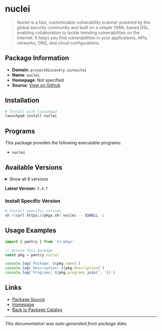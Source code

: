 # nuclei

> Nuclei is a fast, customizable vulnerability scanner powered by the global security community and built on a simple YAML-based DSL, enabling collaboration to tackle trending vulnerabilities on the internet. It helps you find vulnerabilities in your applications, APIs, networks, DNS, and cloud configurations.

## Package Information

- **Domain**: `projectdiscovery.io/nuclei`
- **Name**: `nuclei`
- **Homepage**: Not specified
- **Source**: [View on GitHub](https://github.com/pkgxdev/pantry/tree/main/projects/projectdiscovery.io/nuclei/package.yml)

## Installation

```bash
# Install with launchpad
launchpad install nuclei
```

## Programs

This package provides the following executable programs:

- `nuclei`

## Available Versions

<details>
<summary>Show all 6 versions</summary>

- `3.4.7`, `3.4.6`, `3.4.5`, `3.4.4`, `3.4.3`
- `3.4.2`

</details>

**Latest Version**: `3.4.7`

### Install Specific Version

```bash
# Install specific version
sh <(curl https://pkgx.sh) nuclei -- $SHELL -i
```

## Usage Examples

```typescript
import { pantry } from 'ts-pkgx'

// Access this package
const pkg = pantry.nuclei

console.log(`Package: ${pkg.name}`)
console.log(`Description: ${pkg.description}`)
console.log(`Programs: ${pkg.programs.join(', ')}`)
```

## Links

- [Package Source](https://github.com/pkgxdev/pantry/tree/main/projects/projectdiscovery.io/nuclei/package.yml)
- [Homepage](#)
- [Back to Package Catalog](../../../package-catalog.md)

---

*This documentation was auto-generated from package data.*
